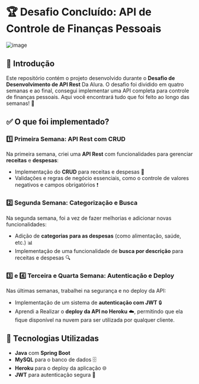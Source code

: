# 🏆 Desafio Concluído: API de Controle de Finanças Pessoais
![image](https://github.com/user-attachments/assets/3b2f68ab-c569-42af-95b7-dd680b6840ac)

## 👋 Introdução

Este repositório contém o projeto desenvolvido durante o **Desafio de Desenvolvimento de API Rest** Da Alura. O desafio foi dividido em quatro semanas e ao final, consegui implementar uma API completa para controle de finanças pessoais. Aqui você encontrará tudo que foi feito ao longo das semanas! 🚀

## ✅ O que foi implementado?

### 1️⃣ Primeira Semana: API Rest com CRUD
Na primeira semana, criei uma **API Rest** com funcionalidades para gerenciar **receitas** e **despesas**:
- Implementação do **CRUD** para receitas e despesas 📝
- Validações e regras de negócio essenciais, como o controle de valores negativos e campos obrigatórios ❗

### 2️⃣ Segunda Semana: Categorização e Busca
Na segunda semana, foi a vez de fazer melhorias e adicionar novas funcionalidades:
- Adição de **categorias para as despesas** (como alimentação, saúde, etc.) 📊
- Implementação de uma funcionalidade de **busca por descrição** para receitas e despesas 🔍

### 3️⃣ e 4️⃣ Terceira e Quarta Semana: Autenticação e Deploy
Nas últimas semanas, trabalhei na segurança e no deploy da API:
- Implementação de um sistema de **autenticação com JWT** 🔒
- Aprendi a Realizar o **deploy da API no Heroku** ☁️, permitindo que ela fique disponível na nuvem para ser utilizada por qualquer cliente.

## 🚀 Tecnologias Utilizadas
- **Java** com **Spring Boot**
- **MySQL** para o banco de dados 🗄️
- **Heroku** para o deploy da aplicação 🌐
- **JWT** para autenticação segura 🔐

